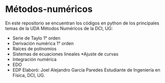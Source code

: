 # Métodos-numéricos
En este repositorio se encuentran los códigos en python de los principales temas de la UDA Métodos Numéricos de la DCI, UG:
* Serie de Taylo 1° orden
* Derivación numérica 1° orden
* Raíces de polinomios
* Sistemas de ecuaciones lineales
*Ajuste de curvas
* Integración numérica
* EDO
* EDP
Elaboró: Joel Alejandro García Paredes
Estudiante de Ingeniería en Física, DCI, UG.

